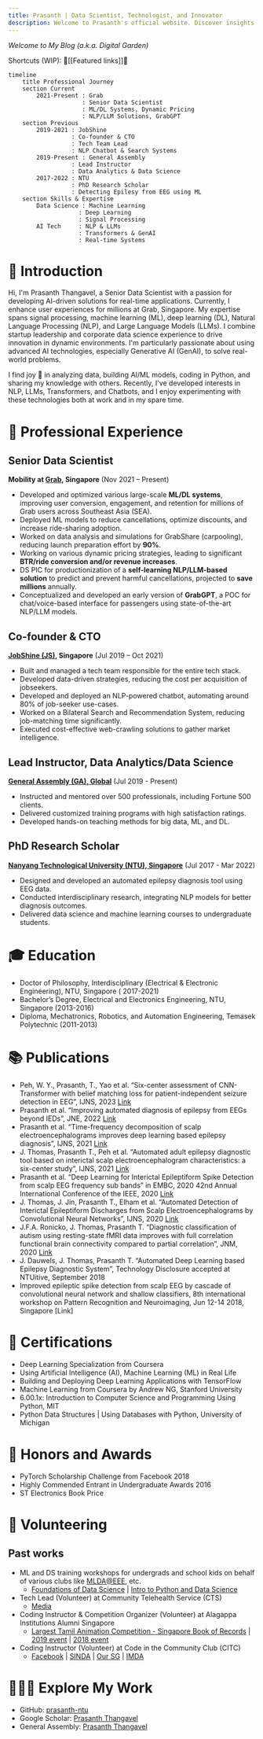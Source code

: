 ```yaml
---
title: Prasanth | Data Scientist, Technologist, and Innovator 
description: Welcome to Prasanth's official website. Discover insights on data science, AI, technology leadership, and personal projects that shape the future.
---
```

*Welcome to My Blog (a.k.a. Digital Garden)*

Shortcuts (WIP): 📍[[Featured links]]📍

```mermaid
timeline
    title Professional Journey
    section Current
        2021-Present : Grab
                     : Senior Data Scientist
                     : ML/DL Systems, Dynamic Pricing
                     : NLP/LLM Solutions, GrabGPT
    section Previous
        2019-2021 : JobShine
                  : Co-founder & CTO
                  : Tech Team Lead
                  : NLP Chatbot & Search Systems
        2019-Present : General Assembly
                  : Lead Instructor
                  : Data Analytics & Data Science
        2017-2022 : NTU
                  : PhD Research Scholar
                  : Detecting Epilesy from EEG using ML
    section Skills & Expertise
        Data Science : Machine Learning
                    : Deep Learning
                    : Signal Processing
        AI Tech     : NLP & LLMs
                    : Transformers & GenAI
                    : Real-time Systems
```
# 👋 Introduction
Hi, I'm Prasanth Thangavel, a Senior Data Scientist with a passion for developing AI-driven solutions for real-time applications. Currently, I enhance user experiences for millions at Grab, Singapore. My expertise spans signal processing, machine learning (ML), deep learning (DL), Natural Language Processing (NLP), and Large Language Models (LLMs). I combine startup leadership and corporate data science experience to drive innovation in dynamic environments. I'm particularly passionate about using advanced AI technologies, especially Generative AI (GenAI), to solve real-world problems.

I find joy 🤗 in analyzing data, building AI/ML models, coding in Python, and sharing my knowledge with others. Recently, I've developed interests in NLP, LLMs, Transformers, and Chatbots, and I enjoy experimenting with these technologies both at work and in my spare time.

# 💼 Professional Experience
## Senior Data Scientist
**Mobility at [Grab](https://grab.com/), Singapore** (Nov 2021 – Present)
- Developed and optimized various large-scale **ML/DL systems**, improving user conversion, engagement, and retention for millions of Grab users across Southeast Asia (SEA).
- Deployed ML models to reduce cancellations, optimize discounts, and increase ride-sharing adoption.
- Worked on data analysis and simulations for GrabShare (carpooling), reducing launch preparation effort by **90%**.
- Working on various dynamic pricing strategies, leading to significant **BTR/ride conversion and/or revenue increases**.
- DS PIC for productionization of a **self-learning NLP/LLM-based solution** to predict and prevent harmful cancellations, projected to **save millions** annually.
- Conceptualized and developed an early version of **GrabGPT**, a POC for chat/voice-based interface for passengers using state-of-the-art NLP/LLM models.


## Co-founder & CTO
**[JobShine (JS)](http://jobshine.sg/), Singapore** (Jul 2019 – Oct 2021)
- Built and managed a tech team responsible for the entire tech stack.
- Developed data-driven strategies, reducing the cost per acquisition of jobseekers.
- Developed and deployed an NLP-powered chatbot, automating around 80% of job-seeker use-cases.
- Worked on a Bilateral Search and Recommendation System, reducing job-matching time significantly.
- Executed cost-effective web-crawling solutions to gather market intelligence.

## Lead Instructor, Data Analytics/Data Science
**[General Assembly (GA), Global](https://generalassemb.ly/instructors/prasanth-thangavel/22086)** (Jul 2019 - Present)
- Instructed and mentored over 500 professionals, including Fortune 500 clients.
- Delivered customized training programs with high satisfaction ratings.
- Developed hands-on teaching methods for big data, ML, and DL.

## PhD Research Scholar
**[Nanyang Technological University (NTU), Singapore](https://www.ntu.edu.sg/)** (Jul 2017 - Mar 2022)
- Designed and developed an automated epilepsy diagnosis tool using EEG data.
- Conducted interdisciplinary research, integrating NLP models for better diagnosis outcomes.
- Delivered data science and machine learning courses to undergraduate students.

# 🎓 Education
- Doctor of Philosophy, Interdisciplinary (Electrical & Electronic Engineering), NTU, Singapore (
2017-2021)
- Bachelor’s Degree, Electrical and Electronics Engineering, NTU, Singapore (2013-2016)
- Diploma, Mechatronics, Robotics, and Automation Engineering, Temasek Polytechnic (2011-2013)

# 📚 Publications

- Peh, W. Y., Prasanth, T., Yao et al. “Six-center assessment of CNN-Transformer with belief matching loss for patient-independent seizure detection in EEG”, IJNS, 2023 [Link](https://www.worldscientific.com/doi/10.1142/S0129065723500120)
- Prasanth et al. “Improving automated diagnosis of epilepsy from EEGs beyond IEDs”, JNE, 2022 [Link](https://iopscience.iop.org/article/10.1088/1741-2552/ac9c93/meta)
- Prasanth et al. “Time-frequency decomposition of scalp electroencephalograms improves deep learning based epilepsy diagnosis”, IJNS, 2021 [Link](https://www.worldscientific.com/doi/abs/10.1142/S0129065721500325)
- J. Thomas, Prasanth T., Peh et al. “Automated adult epilepsy diagnostic tool based on interictal scalp electroencephalogram characteristics: a six-center study”, IJNS, 2021 [Link](https://pubmed.ncbi.nlm.nih.gov/33438530/)
- Prasanth et al. “Deep Learning for Interictal Epileptiform Spike Detection from scalp EEG frequency sub bands” in EMBC, 2020 42nd Annual International Conference of the IEEE, 2020 [Link](https://pubmed.ncbi.nlm.nih.gov/33018805/)
- J. Thomas, J. Jin, Prasanth T., Elham et al. “Automated Detection of Interictal Epileptiform Discharges from Scalp Electroencephalograms by Convolutional Neural Networks”, IJNS, 2020 [Link](https://www.worldscientific.com/doi/10.1142/S0129065720500306)
- J.F.A. Ronicko, J. Thomas, Prasanth T. “Diagnostic classification of autism using resting-state fMRI data improves with full correlation functional brain connectivity compared to partial correlation”, JNM, 2020 [Link](https://www.sciencedirect.com/science/article/abs/pii/S0165027020303071)
- J. Dauwels, J. Thomas, Prasanth T. “Automated Deep Learning based Epilepsy Diagnostic System”, Technology Disclosure accepted at NTUitive, September 2018
- Improved epileptic spike detection from scalp EEG by cascade of convolutional neural network and shallow classifiers, 8th international workshop on Pattern Recognition and Neuroimaging, Jun 12-14 2018, Singapore [Link]

# 📜 Certifications
- Deep Learning Specialization from Coursera
- Using Artificial Intelligence (AI), Machine Learning (ML) in Real Life
- Building and Deploying Deep Learning Applications with TensorFlow
- Machine Learning from Coursera by Andrew NG, Stanford University
- 6.00.1x: Introduction to Computer Science and Programming Using Python, MIT
- Python Data Structures | Using Databases with Python, University of Michigan

# 🏅 Honors and Awards
- PyTorch Scholarship Challenge from Facebook 2018
- Highly Commended Entrant in Undergraduate Awards 2016
- ST Electronics Book Price

# 🤝 Volunteering
## Past works
- ML and DS training workshops for undergrads and school kids on behalf of various clubs like [MLDA@EEE](https://www.ntu.edu.sg/eee/student-life/mlda), etc.
  - [Foundations of Data Science](https://github.com/prasanth-ntu/MLDA-Data-Science) | [Intro to Python and Data Science](https://github.com/prasanth-ntu/MLDA-Enthuse-V2) 
- Tech Lead (Volunteer) at Community Telehealth Service (CTS) 
  - [Media](https://blogs.ntu.edu.sg/communitytelehealthservice/about/media/)
- Coding Instructor & Competition Organizer (Volunteer) at Alagappa Institutions Alumni Singapore
  - [Largest Tamil Animation Competition - Singapore Book of Records](https://singaporerecords.com/largest-tamil-animation-competition/) | [2019 event](https://www.languagecouncils.sg/tamil/en/events-and-activities/our-events/2019-tlf---cheyaliyil-veeraradi) | [2018 event](https://www.languagecouncils.sg/tamil/en/events-and-activities/our-events/2018-tlf---chiththiram-pesuthadi)
- Coding Instructor (Volunteer) at Code in the Community Club (CITC)
  - [Facebook](https://www.facebook.com/codeinthecommunity/) | [SINDA](https://www.sinda.org.sg/children/citc/) | [Our SG](https://www.sg/stories/code-in-the-community) | [IMDA](https://www.imda.gov.sg/resources/press-releases-factsheets-and-speeches/press-releases/2020/google-and-imda-expand-support-for-code-in-the-community)

# 👨🏻‍💻 Explore My Work
- GitHub: [prasanth-ntu](https://github.com/prasanth-ntu)
- Google Scholar: [Prasanth Thangavel](https://scholar.google.com/citations?user=G3M4MCcAAAAJ&hl=en&oi=ao)
- General Assembly: [Prasanth Thangavel](https://generalassemb.ly/instructors/prasanth-thangavel/22086)